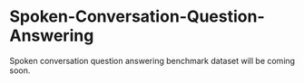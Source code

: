 # Spoken-Conversation-Question-Answering
Spoken conversation question answering benchmark dataset will be coming soon.
